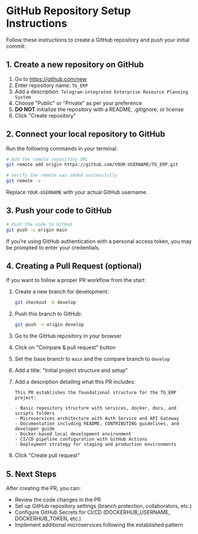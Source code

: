 # GitHub Repository Setup Instructions

Follow these instructions to create a GitHub repository and push your initial commit:

## 1. Create a new repository on GitHub

1. Go to https://github.com/new
2. Enter repository name: `TG_ERP`
3. Add a description: `Telegram-integrated Enterprise Resource Planning System`
4. Choose "Public" or "Private" as per your preference
5. **DO NOT** initialize the repository with a README, .gitignore, or license
6. Click "Create repository"

## 2. Connect your local repository to GitHub

Run the following commands in your terminal:

```bash
# Add the remote repository URL
git remote add origin https://github.com/YOUR-USERNAME/TG_ERP.git

# Verify the remote was added successfully
git remote -v
```

Replace `YOUR-USERNAME` with your actual GitHub username.

## 3. Push your code to GitHub

```bash
# Push the code to GitHub
git push -u origin main
```

If you're using GitHub authentication with a personal access token, you may be prompted to enter your credentials.

## 4. Creating a Pull Request (optional)

If you want to follow a proper PR workflow from the start:

1. Create a new branch for development:
   ```bash
   git checkout -b develop
   ```

2. Push this branch to GitHub:
   ```bash
   git push -u origin develop
   ```

3. Go to the GitHub repository in your browser
4. Click on "Compare & pull request" button
5. Set the base branch to `main` and the compare branch to `develop`
6. Add a title: "Initial project structure and setup"
7. Add a description detailing what this PR includes:
   ```
   This PR establishes the foundational structure for the TG_ERP project:

   - Basic repository structure with services, docker, docs, and scripts folders
   - Microservices architecture with Auth Service and API Gateway
   - Documentation including README, CONTRIBUTING guidelines, and developer guide
   - Docker-based local development environment
   - CI/CD pipeline configuration with GitHub Actions
   - Deployment strategy for staging and production environments
   ```
8. Click "Create pull request"

## 5. Next Steps

After creating the PR, you can:

- Review the code changes in the PR
- Set up GitHub repository settings (branch protection, collaborators, etc.)
- Configure GitHub Secrets for CI/CD (DOCKERHUB_USERNAME, DOCKERHUB_TOKEN, etc.)
- Implement additional microservices following the established pattern
